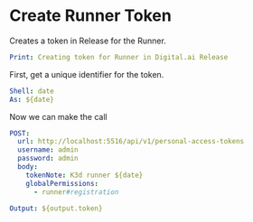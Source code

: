 # Create Runner Token

Creates a token in Release for the Runner.

```yaml instacli
Print: Creating token for Runner in Digital.ai Release
```

First, get a unique identifier for the token.

```yaml instacli
Shell: date
As: ${date}
```

Now we can make the call

```yaml instacli
POST:
  url: http://localhost:5516/api/v1/personal-access-tokens
  username: admin
  password: admin
  body:
    tokenNote: K3d runner ${date}
    globalPermissions:
      - runner#registration

Output: ${output.token}
```